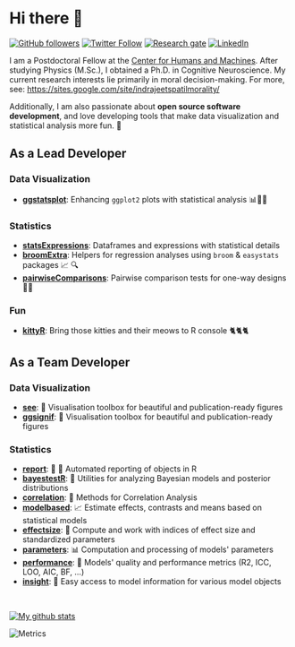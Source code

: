 # Hi there 👋

[![GitHub followers](https://img.shields.io/github/followers/IndrajeetPatil?label=Follow%20me&style=flat-square&logo=github&logoColor=white&colorB=4CAF50)](https://github.com/login?return_to=%2FIndrajeetPatil)
[![Twitter Follow](https://img.shields.io/twitter/follow/patilindrajeets?label=%20%40IndrajeetPatil&style=flat-square&labelColor=2196F3&logo=twitter&logoColor=white&colorB=0D47A1)](https://twitter.com/patilindrajeets)
[![Research gate](https://img.shields.io/badge/-Research%20Gate-green.svg?style=flat-square&logo=researchgate&logoColor=white&colorB=616161&labelColor=00BFA5)](https://www.researchgate.net/profile/Indrajeet-Patil-2)
[![LinkedIn](https://img.shields.io/badge/LinkedIn-0077B5?style=for-the-badge&logo=linkedin&logoColor=white)](https://www.linkedin.com/in/indrajeet-patil-397865174/)

I am a Postdoctoral Fellow at the [Center for Humans and Machines](https://www.mpib-berlin.mpg.de/chm). After studying Physics (M.Sc.), I
obtained a Ph.D. in Cognitive Neuroscience. My current research interests lie
primarily in moral decision-making. For more, see:
<https://sites.google.com/site/indrajeetspatilmorality/>

Additionally, I am also passionate about **open source software development**,
and love developing tools that make data visualization and statistical analysis
more fun. 🙌

## As a Lead Developer

### Data Visualization

- [**ggstatsplot**](https://github.com/IndrajeetPatil/ggstatsplot): Enhancing
  `ggplot2` plots with statistical analysis 📊🎨📣

### Statistics

- [**statsExpressions**](https://github.com/IndrajeetPatil/statsExpressions):
Dataframes and expressions with statistical details
- [**broomExtra**](https://github.com/IndrajeetPatil/broomExtra): Helpers for
regression analyses using `broom` & `easystats` packages  📈 🔍
- [**pairwiseComparisons**](https://github.com/IndrajeetPatil/pairwiseComparisons):
Pairwise comparison tests for one-way designs 🔬📝

### Fun

- [**kittyR**](https://github.com/IndrajeetPatil/kittyR): Bring those kitties
and their meows to R console 🐈🐈🐈

## As a Team Developer

### Data Visualization

- [**see**](https://easystats.github.io/see): 🎨 Visualisation toolbox for
  beautiful and publication-ready figures
- [**ggsignif**](https://const-ae.github.io/ggsignif/): 🎨 Visualisation toolbox for
  beautiful and publication-ready figures  
  
### Statistics

- [**report**](https://easystats.github.io/report): 📜 🎉 Automated reporting of
  objects in R
- [**bayestestR**](https://easystats.github.io/bayestestR): 👻 Utilities for
  analyzing Bayesian models and posterior distributions
- [**correlation**](https://easystats.github.io/correlation): 🔗 Methods for
  Correlation Analysis
- [**modelbased**](https://easystats.github.io/modelbased): 📈 Estimate effects,
  contrasts and means based on statistical models
- [**effectsize**](https://easystats.github.io/effectsize): 🐉 Compute and work
  with indices of effect size and standardized parameters
- [**parameters**](https://easystats.github.io/parameters): 📊 Computation and
  processing of models' parameters
- [**performance**](https://easystats.github.io/performance): 💪 Models' quality
  and performance metrics (R2, ICC, LOO, AIC, BF, ...)
- [**insight**](https://easystats.github.io/insight): 🔮 Easy access to model
  information for various model objects

<br>

[![My github stats](https://github-readme-stats.vercel.app/api?username=IndrajeetPatil&count_private=true&show_icons=true&theme=onedark)](https://github.com/anuraghazra/github-readme-stats)

![Metrics](https://metrics.lecoq.io/IndrajeetPatil?template=classic&config.timezone=Europe%2FBerlin)
